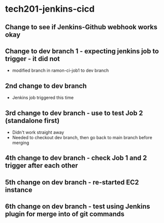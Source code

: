 # tech201-jenkins-cicd

## Change to see if Jenkins-Github webhook works okay
## Change to dev branch 1 - expecting jenkins job to trigger - it did not

- modified branch in ramon-ci-job1 to dev branch

## 2nd change to dev branch

- Jenkins job triggered this time

## 3rd change to dev branch - use to test Job 2 (standalone first)

- Didn't work straight away
- Needed to checkout dev branch, then go back to main branch before merging

## 4th change to dev branch - check Job 1 and 2 trigger after each other

## 5th change on dev branch - re-started EC2 instance

## 6th change on dev branch - test using Jenkins plugin for merge into of git commands

